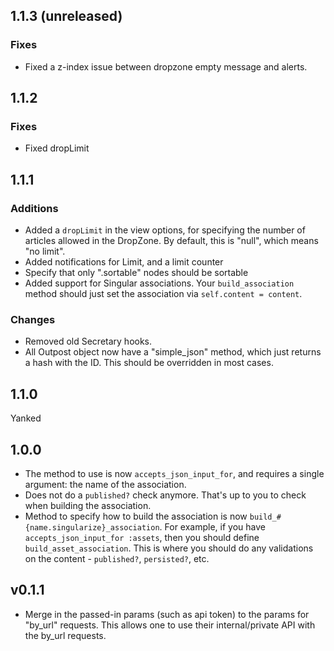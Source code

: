 ## 1.1.3 (unreleased)
### Fixes
* Fixed a z-index issue between dropzone empty message and alerts.


## 1.1.2
### Fixes
* Fixed dropLimit


## 1.1.1
### Additions
* Added a `dropLimit` in the view options, for specifying the number of articles allowed in the DropZone. By default, this is "null", which means "no limit".
* Added notifications for Limit, and a limit counter
* Specify that only ".sortable" nodes should be sortable
* Added support for Singular associations. Your `build_association` method should
  just set the association via `self.content = content`.

### Changes
* Removed old Secretary hooks.
* All Outpost object now have a "simple_json" method, which just returns a
  hash with the ID. This should be overridden in most cases.


## 1.1.0
Yanked


## 1.0.0
* The method to use is now `accepts_json_input_for`, and requires 
  a single argument: the name of the association.
* Does not do a `published?` check anymore. That's up to you to check when
  building the association.
* Method to specify how to build the association is now 
  `build_#{name.singularize}_association`. For example, if you have 
  `accepts_json_input_for :assets`, then you should define 
  `build_asset_association`. This is where you should do any validations
  on the content - `published?`, `persisted?`, etc.


## v0.1.1
* Merge in the passed-in params (such as api token) to the params for 
  "by_url" requests. This allows one to use their internal/private API
  with the by_url requests.
